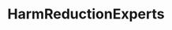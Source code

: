 ---
title: HarmReductionExperts
crosslinks:
- Buttcoin
- DarkNetMarkets
- trees
- drugscirclejerk
- UpliftingNews
---